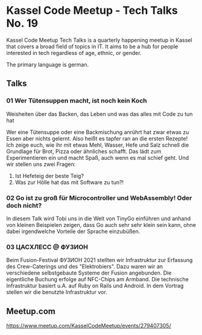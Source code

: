 Kassel Code Meetup - Tech Talks No. 19
======================================

Kassel Code Meetup Tech Talks is a quarterly happening meetup in Kassel that
covers a broad field of topics in IT. It aims to be a hub for people interested
in tech regardless of age, ethnic, or gender.

The primary language is german.

## Talks

### 01 Wer Tütensuppen macht, ist noch kein Koch

Weisheiten über das Backen, das Leben und was das alles mit Code zu tun hat

Wer eine Tütensuppe oder eine Backmischung anrührt hat zwar etwas zu Essen aber
nichts gelernt. Also heißt es tapfer ran an die ersten Rezepte! Ich zeige euch,
wie ihr mit etwas Mehl, Wasser, Hefe und Salz schnell die Grundlage für Brot,
Pizza oder ähnliches schafft. Das lädt zum Experimentieren ein und macht Spaß,
auch wenn es mal schief geht. Und wir stellen uns zwei Fragen:

1. Ist Hefeteig der beste Teig?
2. Was zur Hölle hat das mit Software zu tun?!


### 02 Go ist zu groß für Microcontroller und WebAssembly! Oder doch nicht? 

In diesem Talk wird Tobi uns in die Welt von TinyGo einführen und anhand von
kleinen Beispielen zeigen, dass Go auch sehr sehr klein sein kann, ohne dabei
irgendwelche Vorteile der Sprache einzubüßen.

### 03 ЦАСХЛЕСС @ ФУЗИОН

Beim Fusion-Festival ФУЗИОН 2021 stellten wir Infrastruktur zur Erfassung des
Crew-Caterings und des "Elektrobiers". Dazu waren wir an verschiedene
selbstgebaute Systeme der Fusion angebunden. Die eigentliche Buchung erfolge auf
NFC-Chips am Armband. Die technische Infrastruktur basiert u.A. auf Ruby on
Rails und Android. In dem Vortrag stellen wir die benutzte Infrastruktur vor.

## Meetup.com

https://www.meetup.com/KasselCodeMeetup/events/279407305/
